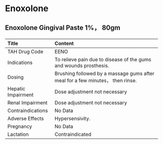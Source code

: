 # Enoxolone

## Enoxolone Gingival Paste 1%， 80gm

##### 

| Title              | Content                                                                        |
|:-------------------|:-------------------------------------------------------------------------------|
| TAH Drug Code      | EENO                                                                           |
| Indications        | To relieve pain due to disease of the gums and wounds prosthesis.              |
| Dosing             | Brushing followed by a massage gums after meal for a few minutes， then rinse. |
| Hepatic Impairment | Dose adjustment not necessary                                                  |
| Renal Impairment   | Dose adjustment not necessary                                                  |
| Contraindications  | No Data                                                                        |
| Adverse Effects    | Hypersensivity.                                                                |
| Pregnancy          | No Data                                                                        |
| Lactation          | Contraindicated                                                                |

